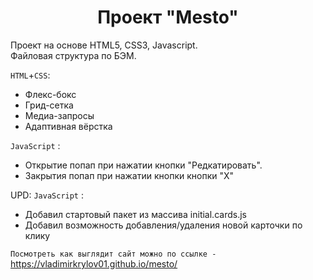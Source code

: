 <h1 align="center">Проект "Mesto"</h1>

Проект на основе HTML5, CSS3, Javascript.  
Файловая структура по БЭМ.

`HTML`+`CSS`:
* Флекс-бокс
* Грид-сетка
* Медиа-запросы
* Адаптивная вёрстка


`JavaScript` :
* Открытие попап при нажатии кнопки "Редкатировать".
* Закрытия попап при нажатии кнопки кнопки "X"

UPD:
`JavaScript` :
* Добавил стартовый пакет из массива initial.cards.js
* Добавил возможность добавления/удаления новой карточки по клику

`Посмотреть как выглядит сайт можно по ссылке -` https://vladimirkrylov01.github.io/mesto/  

